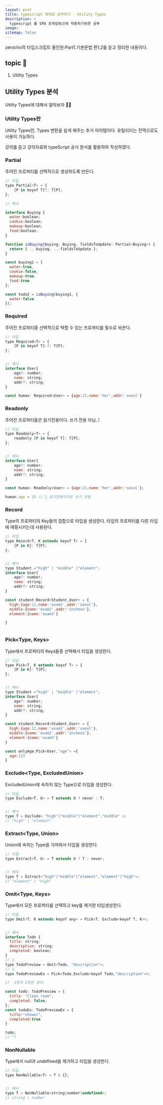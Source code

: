 ```yaml
---
layout: post
title: typescript 제대로 공부하기 - Utility Types
description: >
  typescript 를 SPA 프레임워크에 적용하기위한 공부
image:
sitemap: false
---
```



zerocho의 타입스크립트 올인원:Part1.기본문법 편1,2를 듣고 정리한 내용이다.


## topic 🚀

1. Utility Types



## Utility Types 분석

Utility Types에 대해서 알아보자 👩‍🎤

### Utility Types란


Utility Types란, Types 변환을 쉽게 해주는 추가 아이템이다. 유틸리티는 전역으로도 사용이 가능하다. 


강의를 듣고 강의자료와 typeScript 공식 문서를 활용하여 작성하였다.


### Partial<Type>

주어진 프로퍼티를 선택적으로 생성하도록 만든다.

```js
// 타입
type Partial<T> = {
    [P in keyof T]?: T[P];
};

// 예시

interface Buying {
  water:boolean;
  cookie:boolean;
  makeup:boolean;
  food:boolean;
}

function isBuying(buying: Buying, fieldsToUpdate: Partial<Buying>) {
  return { ...buying, ...fieldsToUpdate };
}

const buying1 = {
  water:true,
  cookie:false,
  makeup:true,
  food:true
};

const todo2 = isBuying(buying1, {
  water:false
});

```


### Required<Type>

주어진 프로퍼티중 선택적으로 택할 수 있는 프로퍼티를 필수로 바꾼다.

```js
// 타입
type Required<T> = {
    [P in keyof T]-?: T[P];
};


// 예시
interface User{
    age?: number;
    name: string;
    addr?: string;
}

const human: Required<User> = {age:23,name:'her',addr:'seoul'}


```

### Readonly<Type>

주어진 프로퍼티들은 읽기전용이다. 쓰기 전용 아님..!

```js
// 타입
type Readonly<T> = {
    readonly [P in keyof T]: T[P];
};


// 예시
interface User{
    age?: number;
    name: string;
    addr?: string;
}

const human: Readonly<User> = {age:23,name:'her',addr:'seoul'};

human.age = 33 // 💩 읽기전용이므로 쓰기 안됨


```



### Record<Type>

Type의 프로퍼티의 Key들의 집합으로 타입을 생성한다. 타입의 프로퍼티를 다른 타입에 매핑시키는데 사용된다.

```js
// 타입
type Record<T, K extends keyof T> = {
    [P in K]: T[P];
};


// 예시
type Student ="high" | "middle" |"element";
interface User{
    age?: number;
    name: string;
    addr?: string;
}

const student:Record<Student,User> = {
  high:{age:12,name:'exam1',addr:'seoul'},
  middle:{name:'exam2',addr:'incheon'},
  element:{name:'exam3'}

}



```

### Pick<Type, Keys>

Type에서 프로퍼티의 Keys들중 선택해서 타입을 생성한다.

```js
// 타입
type Pick<T, K extends keyof T> = {
    [P in K]: T[P];
};


// 예시
type Student ="high" | "middle" |"element";
interface User{
    age?: number;
    name: string;
    addr?: string;
}

const student:Record<Student,User> = {
  high:{age:12,name:'exam1',addr:'seoul'},
  middle:{name:'exam2',addr:'incheon'},
  element:{name:'exam3'}
}

const onlyAge:Pick<User,"age"> ={
  age:123
}

```

### Exclude<Type, ExcludedUnion>

ExcludedUnion에 속하지 않는 Type으로 타입을 생성한다.

```js
// 타입
type Exclude<T, U> = T extends U ? never : T;


// 예시
type T = Exclude< "high"|"middle"|"element","middle" >;
// "high" | "element"


```

### Extract<Type, Union>

Union에 속하는 Type을 가져와서 타입을 생성한다.


```js
// 타입
type Extract<T, U> = T extends U ? T : never;


// 예시
type T = Extract<"high"|"middle"|"element","element"|"high">;
// "element" | "high"

```




### Omit<Type, Keys>

Type에서 모든 프로퍼티를 선택하고 key를 제거한 타입생성한다.

```js
// 타입
type Omit<T, K extends keyof any> = Pick<T, Exclude<keyof T, K>>;


// 예시
interface Todo {
  title: string;
  description: string;
  completed: boolean;
}
// 1.
type TodoPreview = Omit<Todo, "description">; 
// 2. 
type TodoPreviewEx = Pick<Todo,Exclude<keyof Todo,"description">>;

//  1번과 2번은 같다.

const todo: TodoPreview = {
  title: "Clean room",
  completed: false,
};
const todoEx: TodoPreviewEx = {
  title:"shower",
  completed:true
}

todo;
// ^?

```



### NonNullable<Type>

Type에서 null과 undefined을 제거하고 타입을 생성한다.

```js
// 타입
type NonNullable<T> = T & {};


// 예시
type T = NonNullable<string|number|undefined>;
// string | number 

```




